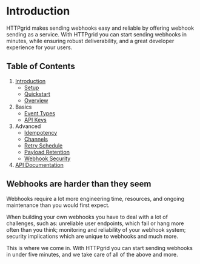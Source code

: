 # Introduction

HTTPgrid makes sending webhooks easy and reliable by offering webhook sending as a service. With HTTPgrid you can start sending webhooks in minutes, while ensuring robust deliverability, and a great developer experience for your users.

## Table of Contents

1. [Introduction](/introduction/INTRODUCTION.md)
   - [Setup](/introduction/SETUP.md)
   - [Quickstart](/introduction/QUICKSTART.md)
   - [Overview](/introduction/OVERVIEW.md)
2. Basics
   - [Event Types](/basics/EVENT_TYPES.md)
   - [API Keys](/basics/API_KEYS.md)
3. Advanced
   - [Idempotency](/advanced/IDEMPOTENCY.md)
   - [Channels](/advanced/CHANNELS.md)
   - [Retry Schedule](/advanced/RETRY_SCHEDULE.md)
   - [Payload Retention](/advanced/PAYLOAD_RETENTION.md)
   - [Webhook Security](/advanced/WEBHOOK_SECURITY.md)
4. [API Documentation](/API_DOCUMENTATION.md)

## Webhooks are harder than they seem

Webhooks require a lot more engineering time, resources, and ongoing maintenance than you would first expect.

When building your own webhooks you have to deal with a lot of challenges, such as: unreliable user endpoints, which fail or hang more often than you think; monitoring and reliability of your webhook system; security implications which are unique to webhooks and much more.

This is where we come in. With HTTPgrid you can start sending webhooks in under five minutes, and we take care of all of the above and more.

